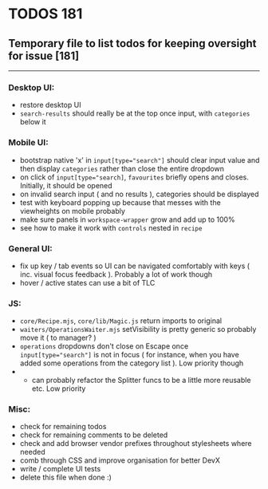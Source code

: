 # TODOS 181
## Temporary file to list todos for keeping oversight for issue [181]

---

### Desktop UI:
- restore desktop UI
- `search-results` should really be at the top once input, with `categories` below it

### Mobile UI:
- bootstrap native 'x' in `input[type="search"]` should clear input value and
  then display `categories` rather than close the entire dropdown
- on click of `input[type="search]`, `favourites` briefly opens and closes. Initially, it should be opened
- on invalid search input ( and no results ), categories should be displayed
- test with keyboard popping up because that messes with the viewheights on mobile probably
- make sure panels in `workspace-wrapper` grow and add up to 100%
- see how to make it work with `controls` nested in `recipe`

### General UI:
- fix up key / tab events so UI can be navigated comfortably with keys ( inc. visual focus feedback ). Probably a lot
  of work though
- hover / active states can use a bit of TLC

### JS:
- `core/Recipe.mjs`, `core/lib/Magic.js` return imports to original
- `waiters/OperationsWaiter.mjs` setVisibility is pretty generic so probably move it ( to manager? )
- `operations` dropdowns don't close on Escape once `input[type="search"]` is not in focus ( for instance, when you
  have added some operations from the category list ). Low priority though
- - can probably refactor the Splitter funcs to be a little more reusable etc. Low priority

### Misc:
- check for remaining todos
- check for remaining comments to be deleted
- check and add browser vendor prefixes throughout stylesheets where needed
- comb through CSS and improve organisation for better DevX
- write / complete UI tests
- delete this file when done :)

